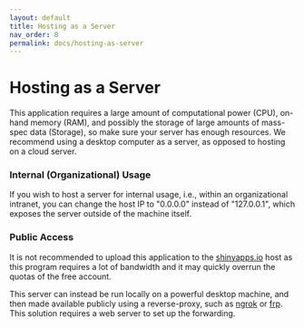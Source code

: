 ```yaml
---
layout: default
title: Hosting as a Server
nav_order: 8
permalink: docs/hosting-as-server
---
```


# Hosting as a Server

This application requires a large amount of computational power (CPU), on-hand memory (RAM), and possibly the storage of large amounts of mass-spec data (Storage), so make sure your server has enough resources. We recommend using a desktop computer as a server, as opposed to hosting on a cloud server.

### Internal (Organizational) Usage

If you wish to host a server for internal usage, i.e., within an organizational intranet, you can change the host IP to "0.0.0.0" instead of "127.0.0.1", which exposes the server outside of the machine itself.

### Public Access

It is not recommended to upload this application to the [shinyapps.io](http://www.shinyapps.io/) host as this program requires a lot of bandwidth and it may quickly overrun the quotas of the free account.

This server can instead be run locally on a powerful desktop machine, and then made available publicly using a reverse-proxy, such as [ngrok](https://ngrok.com/) or [frp](https://github.com/fatedier/frp). This solution requires a web server to set up the forwarding.